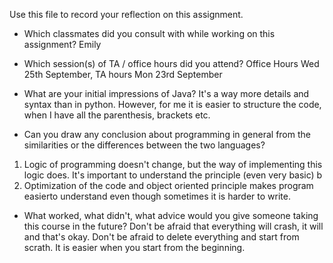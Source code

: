 Use this file to record your reflection on this assignment.

- Which classmates did you consult with while working on this assignment?
Emily

- Which session(s) of TA / office hours did you attend?
Office Hours Wed 25th September, TA hours Mon 23rd September 

- What are your initial impressions of Java? 
It's a way more details and syntax than in python. However, for me it is easier to structure the code, when I have all the parenthesis, brackets etc. 

- Can you draw any conclusion about programming in general from the similarities or the differences between the two languages? 
1. Logic of programming doesn't change, but the way of implementing this logic does. It's important to understand the principle (even very basic) b
2. Optimization of the code and object oriented principle makes program easierto understand even though sometimes it is harder to write.     

- What worked, what didn't, what advice would you give someone taking this course in the future?
Don't be afraid that everything will crash, it will and that's okay. Don't be afraid to delete everything and start from scrath. It is easier when you start from the beginning. 
